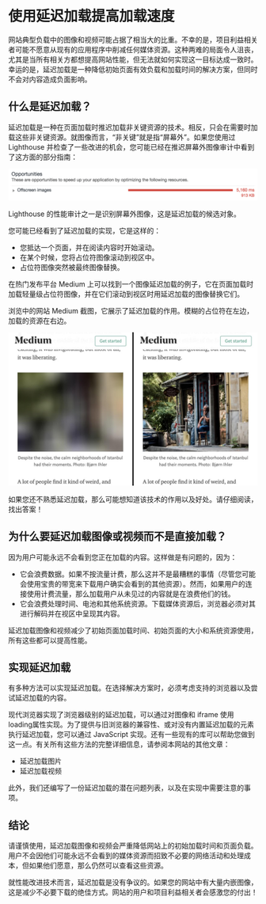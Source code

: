 # 使用延迟加载提高加载速度

网站典型负载中的图像和视频可能占据了相当大的比重。不幸的是，项目利益相关者可能不愿意从现有的应用程序中削减任何媒体资源。这种两难的局面令人沮丧，尤其是当所有相关方都想提高网站性能，但无法就如何实现这一目标达成一致时。幸运的是，延迟加载是一种降低初始页面有效负载和加载时间的解决方案，但同时不会对内容造成负面影响。

## 什么是延迟加载？

延迟加载是一种在页面加载时推迟加载非关键资源的技术。相反，只会在需要时加载这些非关键资源。就图像而言，“非关键”就是指“屏幕外”。如果您使用过 Lighthouse 并检查了一些改进的机会，您可能已经在推迟屏幕外图像审计中看到了这方面的部分指南：

![Lighthouse 中推迟屏幕外图像审计的屏幕截图](./img/lazy-loading-1.png)

Lighthouse 的性能审计之一是识别屏幕外图像，这是延迟加载的候选对象。

您可能已经看到了延迟加载的实现，它是这样的：

- 您抵达一个页面，并在阅读内容时开始滚动。
- 在某个时候，您将占位符图像滚动到视区中。
- 占位符图像突然被最终图像替换。

在热门发布平台 Medium 上可以找到一个图像延迟加载的例子，它在页面加载时加载轻量级占位符图像，并在它们滚动到视区时用延迟加载的图像替换它们。

浏览中的网站 Medium 截图，它展示了延迟加载的作用。模糊的占位符在左边，加载的资源在右边。

![图像延迟加载的示例。占位符图像在页面加载时加载（左），当滚动到视区时，最终图像在需要时加载](./img/lazy-loading-2.jpg)

如果您还不熟悉延迟加载，那么可能想知道该技术的作用以及好处。请仔细阅读，找出答案！

## 为什么要延迟加载图像或视频而不是直接加载？

因为用户可能永远不会看到您正在加载的内容。这样做是有问题的，因为：

- 它会浪费数据。如果不按流量计费，那么这并不是最糟糕的事情（尽管您可能会使用宝贵的带宽来下载用户确实会看到的其他资源）。然而，如果用户的连接使用计费流量，那么加载用户从未见过的内容就是在浪费他们的钱。
- 它会浪费处理时间、电池和其他系统资源。下载媒体资源后，浏览器必须对其进行解码并在视区中呈现其内容。

延迟加载图像和视频减少了初始页面加载时间、初始页面的大小和系统资源使用，所有这些都可以提高性能。

## 实现延迟加载

有多种方法可以实现延迟加载。在选择解决方案时，必须考虑支持的浏览器以及尝试延迟加载的内容。

现代浏览器实现了浏览器级别的延迟加载，可以通过对图像和 iframe 使用loading属性实现。为了提供与旧浏览器的兼容性、或对没有内置延迟加载的元素执行延迟加载，您可以通过 JavaScript 实现。还有一些现有的库可以帮助您做到这一点。有关所有这些方法的完整详细信息，请参阅本网站的其他文章：

- 延迟加载图片
- 延迟加载视频

此外，我们还编写了一份延迟加载的潜在问题列表，以及在实现中需要注意的事项。

## 结论

请谨慎使用，延迟加载图像和视频会严重降低网站上的初始加载时间和页面负载。用户不会因他们可能永远不会看到的媒体资源而招致不必要的网络活动和处理成本，但如果他们愿意，那么仍然可以查看这些资源。

就性能改进技术而言，延迟加载是没有争议的。如果您的网站中有大量内嵌图像，这是减少不必要下载的绝佳方式。网站的用户和项目利益相关者会感激您的付出！

